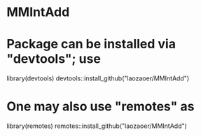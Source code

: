 # MMIntAdd
# Package can be installed via "devtools"; use

library(devtools)
devtools::install_github("laozaoer/MMIntAdd")

# One may also use "remotes" as  

library(remotes)
remotes::install_github("laozaoer/MMIntAdd")
